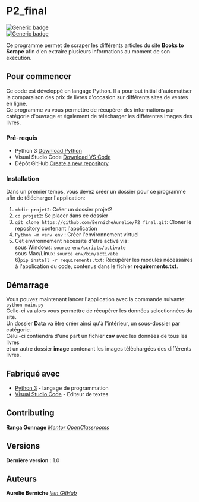 # P2_final


[![Generic badge](https://img.shields.io/badge/MADE_WITH-PYTHON-blueviolet.svg)](https://shields.io/)   
[![Generic badge](https://img.shields.io/badge/APPROVED_BY-AURELIE_BERNICHE-blueviolet.svg)](https://shields.io/)


Ce programme permet de scraper les différents articles du site **Books to Scrape** afin d'en extraire plusieurs informations au moment de son exécution.

## Pour commencer

Ce code est dévéloppé en langage Python. Il a pour but initial d'automatiser la comparaison des prix de livres d'occasion sur différents sites de ventes en ligne.  
Ce programme va vous permettre de récupérer des informations par catégorie d'ouvrage et également de télécharger les différentes images des livres.

### Pré-requis

- Python 3  [Download Python](https://www.python.org/ftp/python/3.9.1/python-3.9.1-amd64.exe)  
- Visual Studio Code  [Download VS Code](https://code.visualstudio.com/)  
- Dépôt GitHub  [Create a new repository](https://github.com/new)

### Installation

Dans un premier temps, vous devez créer un dossier pour ce programme afin de télécharger l'application:  
1) ```mkdir projet2```: Créer un dossier projet2 
2) ```cd projet2```: Se placer dans ce dossier
3) ```git clone https://github.com/BernicheAurelie/P2_final.git```: Cloner le repository contenant l'application  
4) ```Python -m venv env```  : Créer l'environnement virtuel
5) Cet environnement nécessite d'être activé via:  
sous Windows: ```source env/scripts/activate```  
sous Mac/Linux: ```source env/bin/activate```  
6)```pip install -r requirements.txt```: Récupérer les modules nécessaires à l'application du code, contenus dans le fichier **requirements.txt**.  

## Démarrage

Vous pouvez maintenant lancer l'application avec la commande suivante:  
```python main.py```  
Celle-ci va alors vous permettre de récupérer les données selectionnées du site.  
Un dossier **Data** va être créer ainsi qu'à l'intérieur, un sous-dossier par catégorie.   
Celui-ci contiendra d'une part un fichier **csv** avec les données de tous les livres  
et un autre dossier **image** contenant les images téléchargées des différents livres.  

## Fabriqué avec

- [Python 3](https://www.python.org/ftp/python/3.9.1/python-3.9.1-amd64.exe) - langage de programmation
- [Visual Studio Code](https://code.visualstudio.com/) - Editeur de textes

## Contributing

**Ranga Gonnage** _[Mentor OpenClassrooms](https://openclassrooms.com/fr/)_

## Versions

**Dernière version :** 1.0

## Auteurs

**Aurélie Berniche** _[lien GitHub](https://github.com/BernicheAurelie)_
